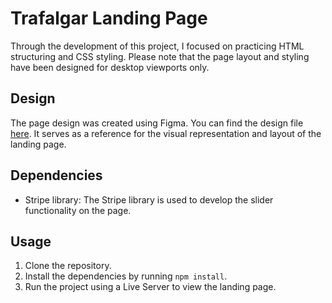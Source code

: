# Trafalgar Landing Page

Through the development of this project, I focused on practicing HTML structuring and CSS styling.
Please note that the page layout and styling have been designed for desktop viewports only.

## Design

The page design was created using Figma.
You can find the design file [here](https://www.figma.com/file/EWmzcVkd7qbP5Nf7iMvuqP/Trafalgar-Landing-Page?type=design&node-id=0-1&mode=design&t=GzAdWF3ym7AsWoP9-0). 
It serves as a reference for the visual representation and layout of the landing page.

## Dependencies

- Stripe library: The Stripe library is used to develop the slider functionality on the page.
  
## Usage

1. Clone the repository.
2. Install the dependencies by running `npm install`.
3. Run the project using a Live Server to view the landing page.



